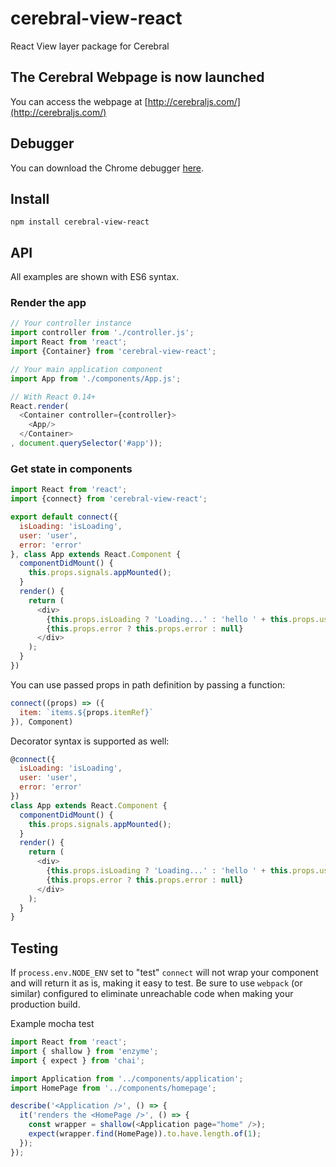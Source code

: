 # cerebral-view-react
React View layer package for Cerebral

## The Cerebral Webpage is now launched
You can access the webpage at [http://cerebraljs.com/](http://cerebraljs.com/)

## Debugger
You can download the Chrome debugger [here](https://chrome.google.com/webstore/detail/cerebral-debugger/ddefoknoniaeoikpgneklcbjlipfedbb?hl=no).

## Install
`npm install cerebral-view-react`

## API
All examples are shown with ES6 syntax.

### Render the app
```js
// Your controller instance
import controller from './controller.js';
import React from 'react';
import {Container} from 'cerebral-view-react';

// Your main application component
import App from './components/App.js';

// With React 0.14+
React.render(
  <Container controller={controller}>
    <App/>
  </Container>
, document.querySelector('#app'));
```

### Get state in components

```js
import React from 'react';
import {connect} from 'cerebral-view-react';

export default connect({
  isLoading: 'isLoading',
  user: 'user',
  error: 'error'
}, class App extends React.Component {
  componentDidMount() {
    this.props.signals.appMounted();
  }
  render() {
    return (
      <div>
        {this.props.isLoading ? 'Loading...' : 'hello ' + this.props.user.name}
        {this.props.error ? this.props.error : null}
      </div>
    );
  }
})
```

You can use passed props in path definition by passing a function:
```js
connect((props) => ({
  item: `items.${props.itemRef}`
}), Component)
```

Decorator syntax is supported as well:
```js
@connect({
  isLoading: 'isLoading',
  user: 'user',
  error: 'error'
})
class App extends React.Component {
  componentDidMount() {
    this.props.signals.appMounted();
  }
  render() {
    return (
      <div>
        {this.props.isLoading ? 'Loading...' : 'hello ' + this.props.user.name}
        {this.props.error ? this.props.error : null}
      </div>
    );
  }
}
```

## Testing

If `process.env.NODE_ENV` set to "test" `connect` will not wrap your component and will return it as is, making it easy to test.
Be sure to use `webpack` (or similar) configured to eliminate unreachable code when making your production build.

Example mocha test

```js
import React from 'react';
import { shallow } from 'enzyme';
import { expect } from 'chai';

import Application from '../components/application';
import HomePage from '../components/homepage';

describe('<Application />', () => {
  it('renders the <HomePage />', () => {
    const wrapper = shallow(<Application page="home" />);
    expect(wrapper.find(HomePage)).to.have.length.of(1);
  });
});
```
